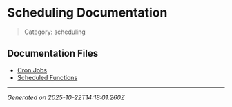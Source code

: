 # Scheduling Documentation

> Category: scheduling

## Documentation Files

- [Cron Jobs](./cron-jobs.md)
- [Scheduled Functions](./scheduled-functions.md)


---

*Generated on 2025-10-22T14:18:01.260Z*
